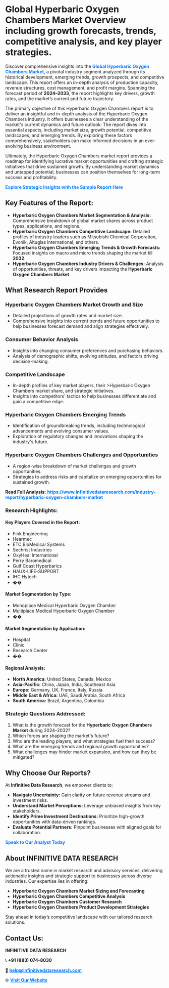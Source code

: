 <h1>Global Hyperbaric Oxygen Chambers Market Overview including growth forecasts, trends, competitive analysis, and key player strategies.</h1>
<p>
Discover comprehensive insights into the 
<a href="https://www.infinitivedataresearch.com/industry-report/hyperbaric-oxygen-chambers-market" rel="dofollow" style="color: #007BFF; text-decoration: none;"><strong>Global Hyperbaric Oxygen Chambers Market</strong></a>, a pivotal industry segment analyzed through its historical development, emerging trends, growth prospects, and competitive landscape. This report offers an in-depth analysis of production capacity, revenue structures, cost management, and profit margins. Spanning the forecast period of <strong>2024–2033</strong>, the report highlights key drivers, growth rates, and the market’s current and future trajectory.
</p>
<p>
The primary objective of this Hyperbaric Oxygen Chambers report is to deliver an insightful and in-depth analysis of the Hyperbaric Oxygen Chambers industry. It offers businesses a clear understanding of the market's current dynamics and future outlook. The report dives into essential aspects, including market size, growth potential, competitive landscapes, and emerging trends. By exploring these factors comprehensively, stakeholders can make informed decisions in an ever-evolving business environment.
</p>
<p>
Ultimately, the Hyperbaric Oxygen Chambers market report provides a roadmap for identifying lucrative market opportunities and crafting strategic initiatives that drive sustained growth. By understanding market dynamics and untapped potential, businesses can position themselves for long-term success and profitability.
</p>
<p>
<a href="https://www.infinitivedataresearch.com/request-sample/reportId=109389" style="color: #007BFF; text-decoration: none;"><strong>Explore Strategic Insights with the Sample Report Here</strong></a>
</p>

<h2>Key Features of the Report:</h2>
<ul>
<li><strong>Hyperbaric Oxygen Chambers Market Segmentation & Analysis:</strong> Comprehensive breakdown of global market shares across product types, applications, and regions.</li>
<li><strong>Hyperbaric Oxygen Chambers Competitive Landscape:</strong> Detailed profiles of industry leaders such as Mitsubishi Chemical Corporation, Evonik, Altuglas International, and others.</li>
<li><strong>Hyperbaric Oxygen Chambers Emerging Trends & Growth Forecasts:</strong> Focused insights on macro and micro trends shaping the market till <strong>2032</strong>.</li>
<li><strong>Hyperbaric Oxygen Chambers Industry Drivers & Challenges:</strong> Analysis of opportunities, threats, and key drivers impacting the <strong>Hyperbaric Oxygen Chambers Market</strong>.</li>
</ul>

<h2>What Research Report Provides</h2>
<h3>Hyperbaric Oxygen Chambers Market Growth and Size</h3>
<ul>
<li>Detailed projections of growth rates and market size.</li>
<li>Comprehensive insights into current trends and future opportunities to help businesses forecast demand and align strategies effectively.</li>
</ul>

<h3>Consumer Behavior Analysis</h3>
<ul>
<li>Insights into changing consumer preferences and purchasing behaviors.</li>
<li>Analysis of demographic shifts, evolving attitudes, and factors driving decision-making.</li>
</ul>

<h3>Competitive Landscape</h3>
<ul>
<li>In-depth profiles of key market players, their >Hyperbaric Oxygen Chambers market share, and strategic initiatives.</li>
<li>Insights into competitors' tactics to help businesses differentiate and gain a competitive edge.</li>
</ul>

<h3>Hyperbaric Oxygen Chambers Emerging Trends</h3>
<ul>
<li>Identification of groundbreaking trends, including technological advancements and evolving consumer values.</li>
<li>Exploration of regulatory changes and innovations shaping the industry's future.</li>
</ul>

<h3>Hyperbaric Oxygen Chambers Challenges and Opportunities</h3>
<ul>
<li>A region-wise breakdown of market challenges and growth opportunities.</li>
<li>Strategies to address risks and capitalize on emerging opportunities for sustained growth.</li>
</ul>
<p><strong>Read Full Analysis:</strong> <a href="https://www.infinitivedataresearch.com/industry-report/hyperbaric-oxygen-chambers-market" rel="dofollow" style="color: #007BFF; text-decoration: none;"><strong>https://www.infinitivedataresearch.com/industry-report/hyperbaric-oxygen-chambers-market</strong></a></p>
<h3>Research Highlights:</h3>
<h4>Key Players Covered in the Report:</h4>
<ul><li>Fink Engineering</li><li>Hearmec</li><li>ETC BioMedical Systems</li><li>Sechrist Industries</li><li>OxyHeal International</li><li>Perry Baromedical</li><li>Gulf Coast Hyperbarics</li><li>HAUX-LIFE-SUPPORT</li><li>IHC Hytech</li><li>��</li></ul>
<h4>Market Segmentation by Type:</h4>
<ul><li>Monoplace Medical Hyperbaric Oxygen Chamber</li><li>Multiplace Medical Hyperbaric Oxygen Chamber</li><li>��</li></ul>
<h4>Market Segmentation by Application:</h4>
<ul><li>Hospital</li><li>Clinic</li><li>Research Center</li><li>��</li></ul>

<h4>Regional Analysis:</h4>
<ul>
<li><strong>North America:</strong> United States, Canada, Mexico</li>
<li><strong>Asia-Pacific:</strong> China, Japan, India, Southeast Asia</li>
<li><strong>Europe:</strong> Germany, UK, France, Italy, Russia</li>
<li><strong>Middle East & Africa:</strong> UAE, Saudi Arabia, South Africa</li>
<li><strong>South America:</strong> Brazil, Argentina, Colombia</li>
</ul>

<h3>Strategic Questions Addressed:</h3>
<ol>
<li>What is the growth forecast for the <strong>Hyperbaric Oxygen Chambers Market</strong> during 2024–2032?</li>
<li>Which forces are shaping the market's future?</li>
<li>Who are the leading players, and what strategies fuel their success?</li>
<li>What are the emerging trends and regional growth opportunities?</li>
<li>What challenges may hinder market expansion, and how can they be mitigated?</li>
</ol>

<h2>Why Choose Our Reports?</h2>
<p>At <strong>Infinitive Data Research</strong>, we empower clients to:</p>
<ul>
<li><strong>Navigate Uncertainty:</strong> Gain clarity on future revenue streams and investment risks.</li>
<li><strong>Understand Market Perceptions:</strong> Leverage unbiased insights from key stakeholders.</li>
<li><strong>Identify Prime Investment Destinations:</strong> Prioritize high-growth opportunities with data-driven rankings.</li>
<li><strong>Evaluate Potential Partners:</strong> Pinpoint businesses with aligned goals for collaboration.</li>
</ul>
<p><a href="https://www.infinitivedataresearch.com/industry-report/hyperbaric-oxygen-chambers-market" rel="dofollow" style="color: #007BFF; text-decoration: none;"><strong>Speak to Our Analyst Today</strong></a></p>

<h2>About INFINITIVE DATA RESEARCH</h2>
<p>We are a trusted name in market research and advisory services, delivering actionable insights and strategic support to businesses across diverse industries. Our expertise lies in offering:</p>
<ul>
<li><strong>Hyperbaric Oxygen Chambers Market Sizing and Forecasting</strong></li>
<li><strong>Hyperbaric Oxygen Chambers Competitive Analysis</strong></li>
<li><strong>Hyperbaric Oxygen Chambers Customer Research</strong></li>
<li><strong>Hyperbaric Oxygen Chambers Product Development Strategies</strong></li>
</ul>
<p>Stay ahead in today’s competitive landscape with our tailored research solutions.</p>

<h2>Contact Us:</h2>
<p><strong>INFINITIVE DATA RESEARCH</strong></p>
<p>📞 <strong>+91 (883) 074-8030</strong></p>
<p>📧 <strong><a href="mailto:help@infinitivedataresearch.com" style="color: #007BFF;">help@infinitivedataresearch.com</a></strong></p>
<p>🌐 <strong><a href="https://www.infinitivedataresearch.com" rel="dofollow" style="color: #007BFF;">Visit Our Website</a></strong></p>